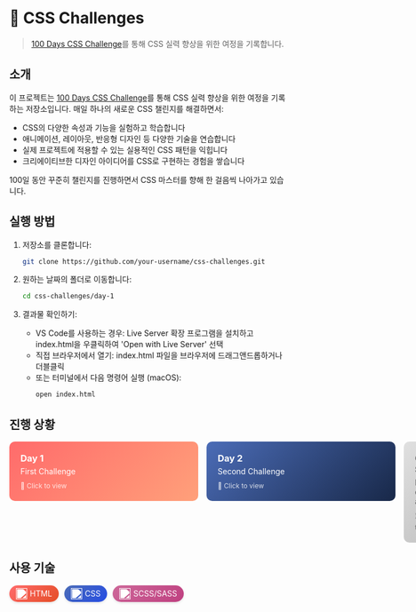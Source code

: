 # 🎨 CSS Challenges

> [100 Days CSS Challenge](https://100dayscss.com)를 통해 CSS 실력 향상을 위한 여정을 기록합니다.

## 소개

이 프로젝트는 [100 Days CSS Challenge](https://100dayscss.com)를 통해 CSS 실력 향상을 위한 여정을 기록하는 저장소입니다. 매일 하나의 새로운 CSS 챌린지를 해결하면서:

- CSS의 다양한 속성과 기능을 실험하고 학습합니다
- 애니메이션, 레이아웃, 반응형 디자인 등 다양한 기술을 연습합니다
- 실제 프로젝트에 적용할 수 있는 실용적인 CSS 패턴을 익힙니다
- 크리에이티브한 디자인 아이디어를 CSS로 구현하는 경험을 쌓습니다

100일 동안 꾸준히 챌린지를 진행하면서 CSS 마스터를 향해 한 걸음씩 나아가고 있습니다.

## 실행 방법

1. 저장소를 클론합니다:

   ```bash
   git clone https://github.com/your-username/css-challenges.git
   ```

2. 원하는 날짜의 폴더로 이동합니다:

   ```bash
   cd css-challenges/day-1
   ```

3. 결과물 확인하기:
   - VS Code를 사용하는 경우: Live Server 확장 프로그램을 설치하고 index.html을 우클릭하여 'Open with Live Server' 선택
   - 직접 브라우저에서 열기: index.html 파일을 브라우저에 드래그앤드롭하거나 더블클릭
   - 또는 터미널에서 다음 명령어 실행 (macOS):
     ```bash
     open index.html
     ```

## 진행 상황

<div style="display: flex; gap: 15px;">
  <a href="https://codepen.io/why-ru-plum/pen/KwKeZez" style="text-decoration: none;">
    <div style="background: linear-gradient(135deg, #FF6B6B, #FFA07A); padding: 20px; border-radius: 10px; color: white; transition: transform 0.2s; width: 300px;">
      <h3 style="margin: 0;">Day 1</h3>
      <p style="margin: 5px 0 0 0;">First Challenge</p>
      <div style="margin-top: 10px; font-size: 12px; opacity: 0.8;">🎨 Click to view</div>
    </div>
  </a>

  <a href="./day-2" style="text-decoration: none;">
    <div style="background: linear-gradient(135deg, #4B6CB7, #182848); padding: 20px; border-radius: 10px; color: white; transition: transform 0.2s; width: 300px;">
      <h3 style="margin: 0;">Day 2</h3>
      <p style="margin: 5px 0 0 0;">Second Challenge</p>
      <div style="margin-top: 10px; font-size: 12px; opacity: 0.8;">🎨 Click to view</div>
    </div>
  </a>

  <div style="background: linear-gradient(135deg, #E0E0E0, #BDBDBD); padding: 20px; border-radius: 10px; color: #666; width: 300px;">
    <h3 style="margin: 0;">Coming Soon</h3>
    <p style="margin: 5px 0 0 0;">More challenges ahead!</p>
    <div style="margin-top: 10px; font-size: 12px; opacity: 0.8;">⏳ Stay tuned</div>
  </div>
</div>

## 사용 기술

<div style="display: flex; gap: 10px; flex-wrap: wrap;">
  <span style="display: inline-flex; align-items: center; background: linear-gradient(135deg, #FF6B6B, #E44D26); color: white; padding: 5px 12px; border-radius: 15px; font-size: 14px; box-shadow: 0 2px 4px rgba(0,0,0,0.1);">
    <img src="https://cdn.jsdelivr.net/gh/devicons/devicon/icons/html5/html5-plain-wordmark.svg" width="20" height="20" style="margin-right: 5px; filter: brightness(0) invert(1);"> HTML
  </span>
  <span style="display: inline-flex; align-items: center; background: linear-gradient(135deg, #4B6CB7, #264DE4); color: white; padding: 5px 12px; border-radius: 15px; font-size: 14px; box-shadow: 0 2px 4px rgba(0,0,0,0.1);">
    <img src="https://cdn.jsdelivr.net/gh/devicons/devicon/icons/css3/css3-plain-wordmark.svg" width="20" height="20" style="margin-right: 5px; filter: brightness(0) invert(1);"> CSS
  </span>
  <span style="display: inline-flex; align-items: center; background: linear-gradient(135deg, #CD6799, #BF4080); color: white; padding: 5px 12px; border-radius: 15px; font-size: 14px; box-shadow: 0 2px 4px rgba(0,0,0,0.1);">
    <img src="https://cdn.jsdelivr.net/gh/devicons/devicon/icons/sass/sass-original.svg" width="20" height="20" style="margin-right: 5px; filter: brightness(0) invert(1);"> SCSS/SASS
  </span>
</div>
